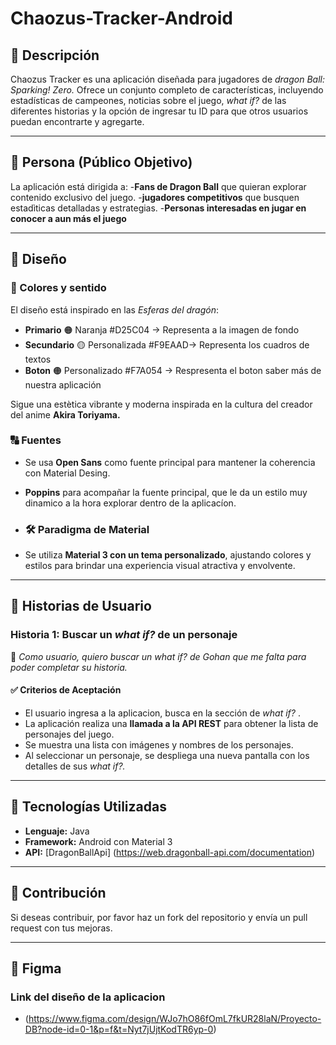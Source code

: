 # Chaozus-Tracker-Android
## 📌 Descripción
Chaozus Tracker es una aplicación diseñada para jugadores de *dragon Ball: Sparking! Zero.* Ofrece un conjunto completo de características, incluyendo estadísticas de campeones, noticias sobre el juego, *what if?* de las diferentes historias y la opción de ingresar tu ID para que otros usuarios puedan encontrarte y agregarte.

---

## 🎯 Persona (Público Objetivo)
La aplicación está dirigida a:
-**Fans de Dragon Ball** que quieran explorar contenido exclusivo del juego. 
-**jugadores competitivos** que busquen estadìticas detalladas y estrategias.
-**Personas interesadas en jugar en conocer a aun más el juego** 

---

## 🎨 Diseño

### **🎨 Colores y sentido**
El diseño está inspirado en las *Esferas del dragón*:
- **Primario** 🟠 Naranja #D25C04 -> Representa a la imagen de fondo
- **Secundario** 🟡 Personalizada #F9EAAD-> Representa los cuadros de textos
- **Boton** 🟠 Personalizado #F7A054 -> Respresenta el boton saber más de nuestra aplicación

Sigue una estètica vibrante y moderna inspirada en la cultura del creador del anime **Akira Toriyama.**

### **🔠 Fuentes**

- Se usa **Open Sans** como fuente principal para mantener la coherencia con Material Desing.
- **Poppins** para acompañar la fuente principal, que le da un estilo muy dinamico a la hora explorar dentro de la aplicacíon.

- ### **🛠 Paradigma de Material**
- Se utiliza **Material 3 con un tema personalizado**, ajustando colores y estilos para brindar una experiencia visual atractiva y envolvente.

---

## 📖 Historias de Usuario

### **Historia 1: Buscar un *what if?* de un personaje**
📌 *Como usuario, quiero buscar un what if? de Gohan que me falta para poder completar su historia.*

#### **✅ Criterios de Aceptación**
- El usuario ingresa a la aplicacion, busca en la sección de *what if?* .
- La aplicación realiza una **llamada a la API REST** para obtener la lista de personajes del juego.
- Se muestra una lista con imágenes y nombres de los personajes.
- Al seleccionar un personaje, se despliega una nueva pantalla con los detalles de sus *what if?.*

---

## 🚀 Tecnologías Utilizadas
- **Lenguaje:** Java
- **Framework:** Android con Material 3
- **API:** [DragonBallApi] (https://web.dragonball-api.com/documentation)

---

## 📌 Contribución

Si deseas contribuir, por favor haz un fork del repositorio y envía un pull request con tus mejoras.

---

## 🔗 Figma

### Link del diseño de la aplicacion
- (https://www.figma.com/design/WJo7hO86fOmL7fkUR28laN/Proyecto-DB?node-id=0-1&p=f&t=Nyt7jUjtKodTR6yp-0)
